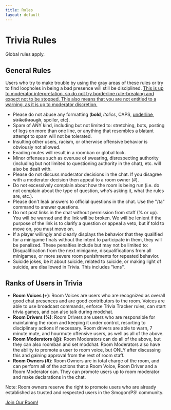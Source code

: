 ```yaml
---
title: Rules
layout: default
---
```


# Trivia Rules

Global rules apply.

## General Rules

Users who try to make trouble by using the gray areas of these rules or try to find loopholes in being a bad presence will still be disciplined. <u>This is up to moderator interpretation, so do not try borderline rule-breaking and expect not to be stopped. This also means that you are not entitled to a warning, as it is up to moderator discretion.</u>
- Please do not abuse any formatting (**bold**, *italics*, CAPS, <u>underline</u>, ~~strikethrough~~, spoiler, etc).
- Spam of ANY kind, including but not limited to: stretching, bots, posting of logs on more than one line, or anything that resembles a blatant attempt to spam will not be tolerated.
- Insulting other users, racism, or otherwise offensive behavior is obviously not allowed.
- Evading mutes will result in a roomban or global lock.
- Minor offenses such as overuse of swearing, disrespecting authority (including but not limited to questioning authority in the chat), etc. will also be dealt with.
- Please do not discuss moderator decisions in the chat. If you disagree with a moderator decision then appeal to a room owner (#).
- Do not excessively complain about how the room is being run (i.e. do not complain about the type of question, who’s asking it, what the rules are, etc.).
- Please don't leak answers to official questions in the chat. Use the "/ta" command to answer questions.
- Do not post links in the chat without permission from staff (% or up). You will be warned and the link will be broken. We will be lenient if the purpose of the link is to clarify a question or appeal a veto, but if told to move on, you must move on.
- If a player willingly and clearly displays the behavior that they qualified for a minigame finals without the intent to participate in them, they will be penalized. These penalties include but may not be limited to: Disqualification from the next minigame, disqualifications from all minigames, or more severe room punishments for repeated behavior.
- Suicide jokes, be it about suicide, related to suicide, or making light of suicide, are disallowed in Trivia. This includes "kms".

## Ranks of Users in Trivia

- **Room Voices (+)**: Room Voices are users who are recognized as overall good chat presences and are good contributors to the room.  Voices are able to use broadcast commands, enforce Trivia Tracker rules, can start trivia games, and can also talk during modchat.
- **Room Drivers (%)**: Room Drivers are users who are responsible for maintaining the room and keeping it under control, resorting to disciplinary actions if necessary. Room drivers are able to warn, 7 minute mute, and hourmute offensive users, as well as all of the above. 
- **Room Moderators (@)**: Room Moderators can do all of the above, but they can also roomban and set modchat. Room Moderators also have the ability to promote a user to room voice, but ONLY after discussing this and gaining approval from the rest of room staff.
- **Room Owners (#)**:  Room Owners are in total charge of the room, and can perform all of the actions that a Room Voice, Room Driver and a Room Moderator can. They can promote users up to room moderator and make declarations in the chat.

Note: Room owners reserve the right to promote users who are already established as trusted and respected users in the Smogon/PS! community.

[Join Our Room!](http://play.pokemonshowdown.com/trivia)
